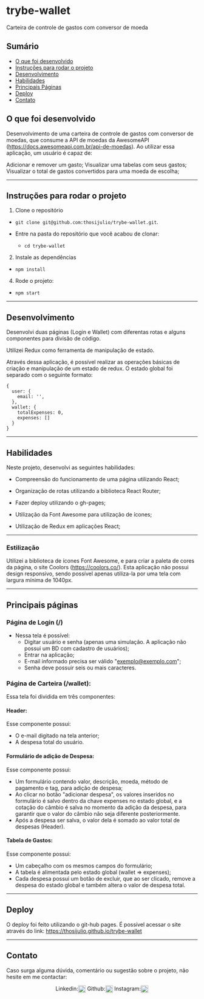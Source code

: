 # trybe-wallet
Carteira de controle de gastos com conversor de moeda

## Sumário

- [O que foi desenvolvido](#o-que-foi-desenvolvido)
- [Instruções para rodar o projeto](#instruções-para-rodar-o-projeto)
- [Desenvolvimento](#desenvolvimento)
- [Habilidades](#habilidades)
- [Principais Páginas](#principais-páginas)
- [Deploy](#deploy)
- [Contato](#contato)

## O que foi desenvolvido

Desenvolvimento de uma carteira de controle de gastos com conversor de moedas, que consume a API de moedas da AwesomeAPI (https://docs.awesomeapi.com.br/api-de-moedas). Ao utilizar essa aplicação, um usuário é capaz de:

Adicionar e remover um gasto;
Visualizar uma tabelas com seus gastos;
Visualizar o total de gastos convertidos para uma moeda de escolha;

---

## Instruções para rodar o projeto

1. Clone o repositório

- `git clone git@github.com:thosijulio/trybe-wallet.git`.

- Entre na pasta do repositório que você acabou de clonar:
  - `cd trybe-wallet`

2. Instale as dependências

- `npm install`

4. Rode o projeto:

- `npm start`

---

## Desenvolvimento

Desenvolvi duas páginas (Login e Wallet) com diferentas rotas e alguns componentes para divisão de código.

Utilizei Redux como ferramenta de manipulação de estado.

Através dessa aplicação, é possível realizar as operações básicas de criação e manipulação de um estado de redux. O estado global foi separado com o seguinte formato:

```
{
  user: {
    email: '',
  },
  wallet: {
    totalExpenses: 0,
    expenses: []
  }
}
```

---

## Habilidades

Neste projeto, desenvolvi as seguintes habilidades:

- Compreensão do funcionamento de uma página utilizando React;

- Organização de rotas utilizando a biblioteca React Router;

- Fazer deploy utilizando o gh-pages;

- Utilização da Font Awesome para utilização de ícones;

- Utilização de Redux em aplicações React;

---

### Estilização

Utilizei a biblioteca de ícones Font Awesome, e para criar a paleta de cores da página, o site Coolors (https://coolors.co/). Esta aplicação não possui design responsivo, sendo possível apenas utiliza-la por uma tela com largura mínima de 1040px.

---

## Principais páginas

### Página de Login (/)

- Nessa tela é possível:
  -  Digitar usuário e senha (apenas uma simulação. A aplicação não possui um BD com cadastro de usuários);
  -  Entrar na aplicação;
  -  E-mail informado precisa ser válido "exemplo@exemplo.com";
  -  Senha deve possuir seis ou mais caracteres.

### Página de Carteira (/wallet):
Essa tela foi dividida em três componentes:

#### Header:
Esse componente possui:
  - O e-mail digitado na tela anterior;
  - A despesa total do usuário.

#### Formulário de adição de Despesa:
Esse componente possui:
  - Um formulário contendo valor, descrição, moeda, método de pagamento e tag, para adição de despesa;
  - Ao clicar no botão "adicionar despesa", os valores inseridos no formulário é salvo dentro da chave expenses no estado global, e a cotação do câmbio é salva no momento da adição da despesa, para garantir que o valor do câmbio não seja diferente posteriormente.
  - Após a despesa ser salva, o valor dela é somado ao valor total de despesas (Header).

#### Tabela de Gastos:
Esse componente possui:
  - Um cabeçalho com os mesmos campos do formulário;
  - A tabela é alimentada pelo estado global (wallet => expenses);
  - Cada despesa possui um botão de excluir, que ao ser clicado, remove a despesa do estado global e também altera o valor de despesa total.


---

## Deploy
  O deploy foi feito utilizando o git-hub pages. É possível acessar o site através do link: https://thosijulio.github.io/trybe-wallet

---

## Contato
Caso surga alguma dúvida, comentário ou sugestão sobre o projeto, não hesite em me contactar:
<p align=center>
Linkedin:<a href="https://www.linkedin.com/in/thosijulio/" target="blank"><img align="center" src="https://cdn.jsdelivr.net/npm/simple-icons@3.0.1/icons/linkedin.svg" alt="thosijulio" height="20" width="20" /></a>
Github:<a href="https://www.github.com/thosijulio/" target="blank"><img align="center" src="https://cdn.jsdelivr.net/npm/simple-icons@3.0.1/icons/github.svg" alt="thosijulio" height="20" width="20" /></a>
Instagram:<a href="https://www.instagram.com/thosijulio" target="blank"><img align="center" src="https://cdn.jsdelivr.net/npm/simple-icons@3.0.1/icons/instagram.svg" alt="thosijulio" height="20" width="20" /></a>
</p>
